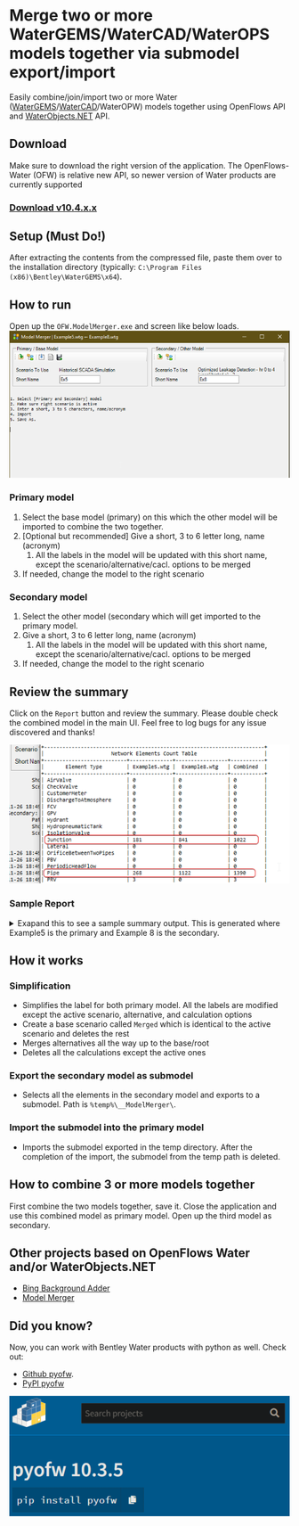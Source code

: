 # Merge two or more WaterGEMS/WaterCAD/WaterOPS models together via submodel export/import

Easily combine/join/import two or more Water ([WaterGEMS](https://www.bentley.com/en/products/product-line/hydraulics-and-hydrology-software/watergems)/[WaterCAD](https://www.bentley.com/en/products/product-line/hydraulics-and-hydrology-software/watercad)/WaterOPW) models together using OpenFlows API and [WaterObjects.NET](https://communities.bentley.com/products/hydraulics___hydrology/w/hydraulics_and_hydrology__wiki/17459/waterobjects-net---extending-the-capabilities-of-your-openflows-product) API.

## Download

Make sure to download the right version of the application. The OpenFlows-Water (OFW) is relative new API, so newer version of Water products are currently supported

### [Download v10.4.x.x](OFW.ModelMerger/_setup.bat)

## Setup (Must Do!)

After extracting the contents from the compressed file, paste them over to the installation directory (typically: `C:\Program Files (x86)\Bentley\WaterGEMS\x64`).

## How to run

Open up the `OFW.ModelMerger.exe` and screen like below loads.
![model_merger_form](images/model_merger_form.png "Model Merger Form")

### Primary model

1. Select the base model (primary) on this which the other model will be imported to combine the two together.
2. [Optional but recommended] Give a short, 3 to 6 letter long, name (acronym)
   1. All the labels in the model will be updated with this short name, except the scenario/alternative/cacl. options to be merged
3. If needed, change the model to the right scenario

### Secondary model

1. Select the other model (secondary which will get imported to the primary model.
2. Give a short, 3 to 6 letter long, name (acronym)
   1. All the labels in the model will be updated with this short name, except the scenario/alternative/cacl. options to be merged
3. If needed, change the model to the right scenario

## Review the summary

Click on the `Report` button and review the summary. Please double check the combined model in the main UI. Feel free to log bugs for any issue discovered and thanks!

![Pipe Summary Report](images/combined_pipe_report.png "Summary Report")

### Sample Report

<details>
  <summary>Exapand this to see a sample summary output. This is generated where Example5 is the primary and Example 8 is the secondary.</summary>

```bat

*****************************************************************
* Model Merger Summary Report 
*****************************************************************


Primary:
	Path:       C:\Program Files (x86)\Bentley\WaterGEMS\Samples\Example5.wtg
	Short Name: Ex5
	Scenario:   Historical SCADA Simulation



Secondary:
	Path:       C:\Program Files (x86)\Bentley\WaterGEMS\Samples\Example8.wtg
	Short Name: Ex8
	Scenario:   Optimized Leakage Detection - hr 0 to 4 (uncalibrated e) - 3


+------------------------------------------------------------------------+
|                      Network Elements Count Table                      |
+---------------------------+--------------+-----------------+-----------+
|       Element Type        | Example5.wtg |  Example8.wtg   | Combined  |
+---------------------------+--------------+-----------------+-----------+
| AirValve                  | 0            | 0               | 0         |
| CheckValve                | 0            | 0               | 0         |
| CustomerMeter             | 0            | 0               | 0         |
| DischargeToAtmosphere     | 0            | 0               | 0         |
| FCV                       | 0            | 0               | 0         |
| GPV                       | 0            | 0               | 0         |
| Hydrant                   | 0            | 0               | 0         |
| HydropneumaticTank        | 0            | 0               | 0         |
| IsolationValve            | 0            | 0               | 0         |
| Junction                  | 181          | 841             | 1022      |
| Lateral                   | 0            | 0               | 0         |
| OrificeBetweenTwoPipes    | 0            | 0               | 0         |
| PBV                       | 0            | 0               | 0         |
| PeriodicHeadFlow          | 0            | 0               | 0         |
| Pipe                      | 268          | 1122            | 1390      |
| PRV                       | 3            | 0               | 3         |
| PSV                       | 0            | 0               | 0         |
| Pump                      | 2            | 0               | 2         |
| PumpStation               | 0            | 0               | 0         |
| Reservoir                 | 1            | 1               | 2         |
| RuptureDisk               | 0            | 0               | 0         |
| SCADAElement              | 7            | 0               | 7         |
| SpotElevation             | 0            | 0               | 0         |
| SurgeTank                 | 0            | 0               | 0         |
| SurgeValve                | 0            | 0               | 0         |
| Tank                      | 1            | 1               | 2         |
| Tap                       | 0            | 0               | 0         |
| TCV                       | 0            | 240             | 240       |
| Turbine                   | 0            | 0               | 0         |
| ValveWithLinearAreaChange | 0            | 0               | 0         |
| VSPB                      | 0            | 0               | 0         |
| -------------------       |              |                 |           |
| Pipe length               | 52,003 m     | 172,415.2492 ft | 104,556 m |
| Lateral length            | 0 m          | 0 ft            | 0 m       |
+---------------------------+--------------+-----------------+-----------+
+--------------------------------------------------------------------------+
|                            Components Summary                            |
+---------------------------------+--------------+--------------+----------+
|      Model Components Type      | Example5.wtg | Example8.wtg | Combined |
+---------------------------------+--------------+--------------+----------+
| EnergyPricing                   | 1            | 2            | 3        |
| GpvHeadlossCurve                | 0            | 0            | 0        |
| Constituent                     | 2            | 1            | 3        |
| ControlAction                   | 5            | 0            | 5        |
| ControlCondition                | 10           | 0            | 10       |
| Control                         | 5            | 0            | 5        |
| LogicalControlSet               | 2            | 0            | 2        |
| Pattern                         | 10           | 17           | 27       |
| PumpDefinition                  | 4            | 1            | 5        |
| PressureDependentDemandFunction | 0            | 0            | 0        |
| UnitDemandLoad                  | 0            | 0            | 0        |
| Zone                            | 6            | 1            | 7        |
+---------------------------------+--------------+--------------+----------+
+----------------------------------------------------------------------+
|                 Scnro / Alt / Calcs / SelSet Summary                 |
+-----------------------------+--------------+--------------+----------+
|            Name             | Example5.wtg | Example8.wtg | Combined |
+-----------------------------+--------------+--------------+----------+
| Selection Set               | 7            | 34           | 41       |
| Scenario                    | 10           | 2            | 1        |
| Calc Options EpaNet         | 9            | 1            | 1        |
| Calc Options Hammer         | 1            | 1            | 1        |
| -------------------         |              |              |          |
| Alternative Types           |              |              |          |
|    Age                      | 1            | 1            | 1        |
|    Constituent              | 2            | 1            | 1        |
|    Demand                   | 1            | 2            | 1        |
|    EnergyCost               | 1            | 1            | 1        |
|    FireFlow                 | 2            | 1            | 1        |
|    Flushing                 | 1            | 1            | 1        |
|    Hammer                   | 1            | 1            | 1        |
|    HMIActiveTopology        | 4            | 1            | 1        |
|    HmiDataSetGeometry       | 1            | 1            | 1        |
|    HMIDataSetTopology       | 1            | 1            | 1        |
|    HMIUserDefinedExtensions | 1            | 1            | 1        |
|    InitialSettings          | 5            | 1            | 1        |
|    Operational              | 2            | 1            | 1        |
|    Physical                 | 4            | 3            | 1        |
|    PipeBreak                | 1            | 1            | 1        |
|    PressureDependentDemand  | 1            | 1            | 1        |
|    Scada                    | 1            | 1            | 1        |
|    Trace                    | 1            | 1            | 1        |
+-----------------------------+--------------+--------------+----------+
+------------------------------------+
| Example5.wtg: Pipe Diameter Summ.. |
+---------------+-------+------------+
| Diameter (mm) | Count | Length (m) |
+---------------+-------+------------+
| 100.0         | 87    | 17,340     |
| 101.6         | 1     | 155        |
| 150.0         | 84    | 16,472     |
| 200.0         | 31    | 5,654      |
| 203.2         | 1     | 109        |
| 304.8         | 3     | 763        |
| 50.0          | 43    | 6,823      |
| 600.0         | 18    | 4,689      |
+---------------+-------+------------+
+----------------------------------------+
| Example8.wtg: Pipe Diameter Summary .. |
+---------------+----------+-------------+
| Diameter (in) |  Count   | Length (ft) |
+---------------+----------+-------------+
| 1.2           | 2.0000   | 92.3556     |
| 11.8          | 1.0000   | 34.5144     |
| 2.0           | 20.0000  | 6,491.2983  |
| 2.9           | 48.0000  | 15,697.5722 |
| 20.0          | 2.0000   | 17.5853     |
| 3.0           | 179.0000 | 49,452.5457 |
| 3.1           | 6.0000   | 1,301.4108  |
| 3.5           | 6.0000   | 888.3858    |
| 3.9           | 112.0000 | 28,191.0105 |
| 4.0           | 1.0000   | 1,067.8478  |
| 4.1           | 4.0000   | 144.0289    |
| 4.8           | 34.0000  | 9,038.7139  |
| 4.9           | 2.0000   | 11.4173     |
| 5.2           | 25.0000  | 8,320.7161  |
| 5.5           | 1.0000   | 2.9528      |
| 5.6           | 1.0000   | 23.7205     |
| 5.7           | 10.0000  | 1,950.9127  |
| 5.8           | 104.0000 | 26,540.0261 |
| 5.9           | 3.0000   | 471.5551    |
| 6.0           | 1.0000   | 52.4934     |
| 6.8           | 1.0000   | 260.3346    |
| 7.4           | 3.0000   | 139.8622    |
| 7.8           | 14.0000  | 2,422.3356  |
| 7.9           | 2.0000   | 15.3543     |
| 8.8           | 35.0000  | 15,863.3531 |
| 9.2           | 7.0000   | 79.4948     |
| 9.8           | 18.0000  | 3,363.4515  |
| 99.0          | 480.0000 | 480.0000    |
+---------------+----------+-------------+
+------------------------------------+
| Example5.wtg: Pipe Diameter Summ.. |
+---------------+-------+------------+
| Diameter (mm) | Count | Length (m) |
+---------------+-------+------------+
| 100.0         | 88    | 17,418     |
| 101.0         | 1     | 325        |
| 101.6         | 1     | 155        |
| 102.9         | 4     | 44         |
| 123.0         | 34    | 2,755      |
| 125.0         | 2     | 3          |
| 130.9         | 25    | 2,536      |
| 140.0         | 1     | 1          |
| 142.0         | 1     | 7          |
| 144.0         | 10    | 595        |
| 147.3         | 1     | 287        |
| 148.0         | 103   | 7,802      |
| 149.7         | 1     | 42         |
| 150.0         | 86    | 16,574     |
| 152.4         | 1     | 16         |
| 172.0         | 1     | 79         |
| 187.1         | 3     | 43         |
| 199.0         | 14    | 738        |
| 2,514.6       | 480   | 146        |
| 200.0         | 33    | 5,659      |
| 203.2         | 1     | 109        |
| 224.0         | 35    | 4,835      |
| 233.9         | 7     | 24         |
| 249.0         | 18    | 1,025      |
| 299.0         | 1     | 11         |
| 30.0          | 2     | 28         |
| 304.8         | 3     | 763        |
| 50.0          | 50    | 8,136      |
| 508.0         | 2     | 5          |
| 51.5          | 13    | 665        |
| 600.0         | 18    | 4,689      |
| 73.6          | 48    | 4,785      |
| 75.0          | 1     | 36         |
| 76.0          | 178   | 15,037     |
| 80.0          | 6     | 397        |
| 90.0          | 6     | 271        |
| 98.0          | 1     | 1          |
| 99.0          | 110   | 8,513      |
+---------------+-------+------------+

```

</details>


## How it works

### Simplification

* Simplifies the label for both primary model. All the labels are modified except the active scenario, alternative, and calculation options
* Create a base scenario called `Merged` which is identical to the active scenario and deletes the rest
* Merges alternatives all the way up to the base/root
* Deletes all the calculations except the active ones

### Export the secondary model as submodel

* Selects all the elements in the secondary model and exports to a submodel. Path is `%temp%\__ModelMerger\`.

### Import the submodel into the primary model

* Imports the submodel exported in the temp directory. After the completion of the import, the submodel from the temp path is deleted.

## How to combine 3 or more models together

First combine the two models together, save it. Close the application and use this combined model as primary model. Open up the third model as secondary.

## Other projects based on OpenFlows Water and/or WaterObjects.NET

* [Bing Background Adder]([http://#](https://github.com/worthapenny/OpenFlows-Water--BingBackground)) 
* [Model Merger]()

## Did you know?

Now, you can work with Bentley Water products with python as well. Check out:

* [Github pyofw](https://github.com/worthapenny/pyofw).
* [PyPI pyofw](https://pypi.org/project/pyofw/)

![pypi-image](images/pypi_pyofw.png)
